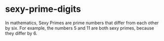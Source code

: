 # sexy-prime-digits
In mathematics, Sexy Primes are prime numbers that differ from each other by six. For example, the numbers 5 and 11 are both sexy primes, because they differ by 6.
